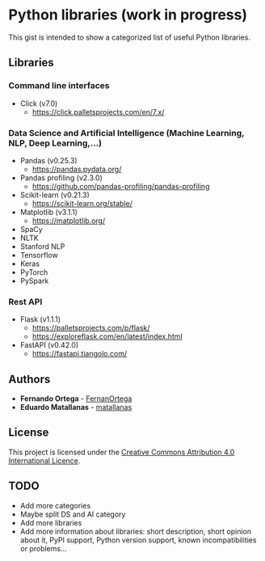 # Python libraries (work in progress)

This gist is intended to show a categorized list of useful Python libraries.

## Libraries
### Command line interfaces
* Click (v7.0)
	* https://click.palletsprojects.com/en/7.x/

### Data Science and Artificial Intelligence (Machine Learning, NLP, Deep Learning,...)
* Pandas (v0.25.3)
	* https://pandas.pydata.org/
* Pandas profiling (v2.3.0)
	* https://github.com/pandas-profiling/pandas-profiling
* Scikit-learn (v0.21.3)
	* https://scikit-learn.org/stable/
* Matplotlib (v3.1.1)
	* https://matplotlib.org/
* SpaCy
* NLTK
* Stanford NLP
* Tensorflow
* Keras
* PyTorch
* PySpark

### Rest API
* Flask (v1.1.1)
	* https://palletsprojects.com/p/flask/
	* https://exploreflask.com/en/latest/index.html
* FastAPI (v0.42.0)
	* https://fastapi.tiangolo.com/

## Authors

* **Fernando Ortega** - [FernanOrtega](https://github.com/FernanOrtega)
* **Eduardo Matallanas** - [matallanas](https://github.com/matallanas)

## License

This project is licensed under the [Creative Commons Attribution 4.0 International Licence](https://creativecommons.org/licenses/by/4.0/legalcode).

## TODO
* Add more categories
* Maybe split DS and AI category
* Add more libraries
* Add more information about libraries: short description, short opinion about it, PyPI support, Python version support, known incompatibilities or problems...